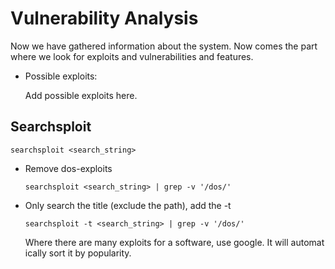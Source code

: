# Vulnerability Analysis

Now we have gathered information about the system. Now comes the part where we look for exploits and vulnerabilities and features.

- Possible exploits:

	Add possible exploits here.


## Searchsploit

	searchsploit <search_string>

- Remove dos-exploits

	  searchsploit <search_string> | grep -v '/dos/'

- Only search the title (exclude the path), add the -t

	  searchsploit -t <search_string> | grep -v '/dos/'

	Where there are many exploits for a software, use google. It will automatically sort it by popularity.